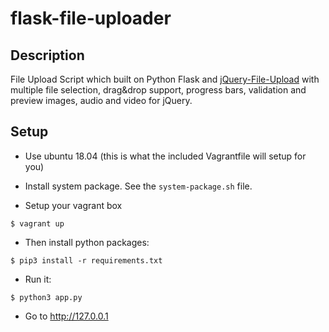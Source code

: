 flask-file-uploader
===================

## Description
File Upload Script which built on Python Flask and [jQuery-File-Upload](https://github.com/blueimp/jQuery-File-Upload/) with multiple file selection, drag&amp;drop support, progress bars, validation and preview images, audio and video for jQuery.


## Setup
- Use ubuntu 18.04 (this is what the included Vagrantfile will setup for you)

- Install system package. See the `system-package.sh` file. 

- Setup your vagrant box
```
$ vagrant up
```

- Then install python packages:  
```
$ pip3 install -r requirements.txt
```

- Run it:

```
$ python3 app.py
```

- Go to http://127.0.0.1


